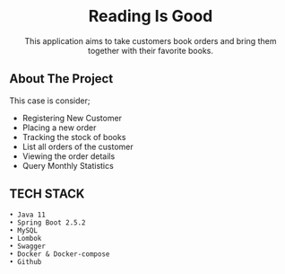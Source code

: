 <br />
<p align="center">
  
<h1 align="center">Reading Is Good</h1>

  <p align="center">
    This application aims to take customers book orders and bring 
    them together with their favorite books.
  </p>
</p>

## About The Project

This case is consider; 
* Registering New Customer 
* Placing a new order 
* Tracking the stock of books 
* List all orders of the customer 
* Viewing the order details 
* Query Monthly Statistics 


## TECH STACK
    • Java 11
    • Spring Boot 2.5.2
    • MySQL
    • Lombok
    • Swagger
    • Docker & Docker-compose
    • Github




